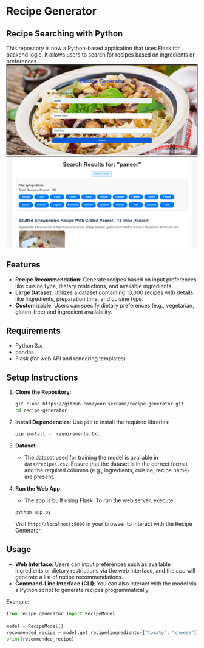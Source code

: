 # Recipe Generator

## Recipe Searching with Python

This repository is now a Python-based application that uses Flask for backend logic. It allows users to search for recipes based on ingredients or preferences.
![Alt text](https://github.com/kumarranjan78084/Recipe_Searching/blob/master/Screenshot%202024-11-10%20012215.png?raw=true)
![Alt text](https://github.com/kumarranjan78084/Recipe_Searching/blob/master/Screenshot%202024-11-10%20012230.png?raw=true)

## Features
- **Recipe Recommendation**: Generate recipes based on input preferences like cuisine type, dietary restrictions, and available ingredients.
- **Large Dataset**: Utilizes a dataset containing 13,000 recipes with details like ingredients, preparation time, and cuisine type.
- **Customizable**: Users can specify dietary preferences (e.g., vegetarian, gluten-free) and ingredient availability.

## Requirements
- Python 3.x
- pandas
- Flask (for web API and rendering templates)

## Setup Instructions

1. **Clone the Repository**:
    ```bash
    git clone https://github.com/yourusername/recipe-generator.git
    cd recipe-generator
    ```

2. **Install Dependencies**:
    Use `pip` to install the required libraries:
    ```bash
    pip install -r requirements.txt
    ```

3. **Dataset**:
    - The dataset used for training the model is available in `data/recipes.csv`. Ensure that the dataset is in the correct format and the required columns (e.g., ingredients, cuisine, recipe name) are present.

4. **Run the Web App**:
    - The app is built using Flask. To run the web server, execute:
    ```bash
    python app.py
    ```
    Visit `http://localhost:5000` in your browser to interact with the Recipe Generator.

## Usage
- **Web Interface**: Users can input preferences such as available ingredients or dietary restrictions via the web interface, and the app will generate a list of recipe recommendations.
- **Command-Line Interface (CLI)**: You can also interact with the model via a Python script to generate recipes programmatically.

Example:
```python
from recipe_generator import RecipeModel

model = RecipeModel()
recommended_recipe = model.get_recipe(ingredients=["tomato", "cheese"])
print(recommended_recipe)
